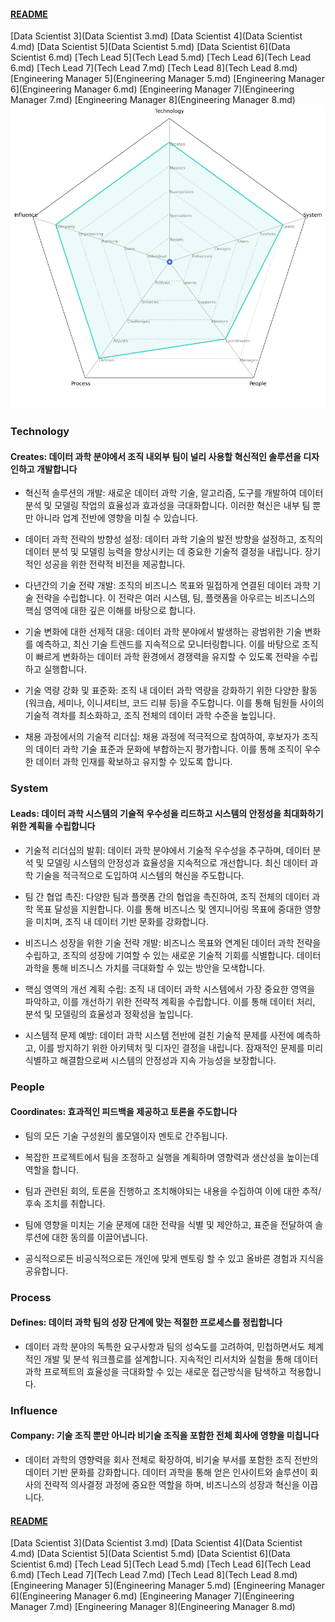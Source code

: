 
#### [README](README.md)
[Data Scientist 3](Data Scientist 3.md)
[Data Scientist 4](Data Scientist 4.md)
[Data Scientist 5](Data Scientist 5.md)
[Data Scientist 6](Data Scientist 6.md)
[Tech Lead 5](Tech Lead 5.md)
[Tech Lead 6](Tech Lead 6.md)
[Tech Lead 7](Tech Lead 7.md)
[Tech Lead 8](Tech Lead 8.md)
[Engineering Manager 5](Engineering Manager 5.md)
[Engineering Manager 6](Engineering Manager 6.md)
[Engineering Manager 7](Engineering Manager 7.md)
[Engineering Manager 8](Engineering Manager 8.md)
<picture>
  <img alt="Template Chart" src="charts/Tech Lead 8.png">
</picture>

        
### Technology
            
#### Creates: 데이터 과학 분야에서 조직 내외부 팀이 널리 사용할 혁신적인 솔루션을 디자인하고 개발합니다

* 혁신적 솔루션의 개발: 새로운 데이터 과학 기술, 알고리즘, 도구를 개발하여 데이터 분석 및 모델링 작업의 효율성과 효과성을 극대화합니다. 이러한 혁신은 내부 팀 뿐만 아니라 업계 전반에 영향을 미칠 수 있습니다.

* 데이터 과학 전략의 방향성 설정: 데이터 과학 기술의 발전 방향을 설정하고, 조직의 데이터 분석 및 모델링 능력을 향상시키는 데 중요한 기술적 결정을 내립니다. 장기적인 성공을 위한 전략적 비전을 제공합니다.

* 다년간의 기술 전략 개발: 조직의 비즈니스 목표와 밀접하게 연결된 데이터 과학 기술 전략을 수립합니다. 이 전략은 여러 시스템, 팀, 플랫폼을 아우르는 비즈니스의 핵심 영역에 대한 깊은 이해를 바탕으로 합니다.

* 기술 변화에 대한 선제적 대응: 데이터 과학 분야에서 발생하는 광범위한 기술 변화를 예측하고, 최신 기술 트렌드를 지속적으로 모니터링합니다. 이를 바탕으로 조직이 빠르게 변화하는 데이터 과학 환경에서 경쟁력을 유지할 수 있도록 전략을 수립하고 실행합니다.

* 기술 역량 강화 및 표준화: 조직 내 데이터 과학 역량을 강화하기 위한 다양한 활동(워크숍, 세미나, 이니셔티브, 코드 리뷰 등)을 주도합니다. 이를 통해 팀원들 사이의 기술적 격차를 최소화하고, 조직 전체의 데이터 과학 수준을 높입니다.

* 채용 과정에서의 기술적 리더십: 채용 과정에 적극적으로 참여하여, 후보자가 조직의 데이터 과학 기술 표준과 문화에 부합하는지 평가합니다. 이를 통해 조직이 우수한 데이터 과학 인재를 확보하고 유지할 수 있도록 합니다.


### System
            
#### Leads: 데이터 과학 시스템의 기술적 우수성을 리드하고 시스템의 안정성을 최대화하기 위한 계획을 수립합니다

* 기술적 리더십의 발휘: 데이터 과학 분야에서 기술적 우수성을 추구하며, 데이터 분석 및 모델링 시스템의 안정성과 효율성을 지속적으로 개선합니다. 최신 데이터 과학 기술을 적극적으로 도입하여 시스템의 혁신을 주도합니다.

* 팀 간 협업 촉진: 다양한 팀과 플랫폼 간의 협업을 촉진하여, 조직 전체의 데이터 과학 목표 달성을 지원합니다. 이를 통해 비즈니스 및 엔지니어링 목표에 중대한 영향을 미치며, 조직 내 데이터 기반 문화를 강화합니다.

* 비즈니스 성장을 위한 기술 전략 개발: 비즈니스 목표와 연계된 데이터 과학 전략을 수립하고, 조직의 성장에 기여할 수 있는 새로운 기술적 기회를 식별합니다. 데이터 과학을 통해 비즈니스 가치를 극대화할 수 있는 방안을 모색합니다.

* 핵심 영역의 개선 계획 수립: 조직 내 데이터 과학 시스템에서 가장 중요한 영역을 파악하고, 이를 개선하기 위한 전략적 계획을 수립합니다. 이를 통해 데이터 처리, 분석 및 모델링의 효율성과 정확성을 높입니다.

* 시스템적 문제 예방: 데이터 과학 시스템 전반에 걸친 기술적 문제를 사전에 예측하고, 이를 방지하기 위한 아키텍처 및 디자인 결정을 내립니다. 잠재적인 문제를 미리 식별하고 해결함으로써 시스템의 안정성과 지속 가능성을 보장합니다.

### People
            
#### Coordinates: 효과적인 피드백을 제공하고 토론을 주도합니다

* 팀의 모든 기술 구성원의 롤모델이자 멘토로 간주됩니다.

* 복잡한 프로젝트에서 팀을 조정하고 실행을 계획하며 영향력과 생산성을 높이는데 역할을 합니다.

* 팀과 관련된 회의, 토론을 진행하고 조치해야되는 내용을 수집하여 이에 대한 추적/후속 조치를 취합니다.

* 팀에 영향을 미치는 기술 문제에 대한 전략을 식별 및 제안하고, 표준을 전달하여 솔루션에 대한 동의를 이끌어냅니다.

* 공식적으로든 비공식적으로든 개인에 맞게 멘토링 할 수 있고 올바른 경험과 지식을 공유합니다.
### Process
            
#### Defines: 데이터 과학 팀의 성장 단계에 맞는 적절한 프로세스를 정립합니다

* 데이터 과학 분야의 독특한 요구사항과 팀의 성숙도를 고려하여, 민첩하면서도 체계적인 개발 및 분석 워크플로를 설계합니다. 지속적인 리서치와 실험을 통해 데이터 과학 프로젝트의 효율성을 극대화할 수 있는 새로운 접근방식을 탐색하고 적용합니다.
### Influence
            
#### Company: 기술 조직 뿐만 아니라 비기술 조직을 포함한 전체 회사에 영향을 미칩니다

* 데이터 과학의 영향력을 회사 전체로 확장하여, 비기술 부서를 포함한 조직 전반의 데이터 기반 문화를 강화합니다. 데이터 과학을 통해 얻은 인사이트와 솔루션이 회사의 전략적 의사결정 과정에 중요한 역할을 하며, 비즈니스의 성장과 혁신을 이끕니다.


#### [README](README.md)
[Data Scientist 3](Data Scientist 3.md)
[Data Scientist 4](Data Scientist 4.md)
[Data Scientist 5](Data Scientist 5.md)
[Data Scientist 6](Data Scientist 6.md)
[Tech Lead 5](Tech Lead 5.md)
[Tech Lead 6](Tech Lead 6.md)
[Tech Lead 7](Tech Lead 7.md)
[Tech Lead 8](Tech Lead 8.md)
[Engineering Manager 5](Engineering Manager 5.md)
[Engineering Manager 6](Engineering Manager 6.md)
[Engineering Manager 7](Engineering Manager 7.md)
[Engineering Manager 8](Engineering Manager 8.md)